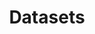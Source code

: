 ---
title: Datasets
description: Datasets by the SIBUy
permalink: /en/dataset/_key_
layout: dataset-key
---